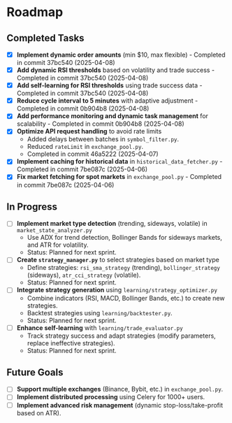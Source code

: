 # Roadmap

## Completed Tasks
- [x] **Implement dynamic order amounts** (min $10, max flexible) - Completed in commit 37bc540 (2025-04-08)
- [x] **Add dynamic RSI thresholds** based on volatility and trade success - Completed in commit 37bc540 (2025-04-08)
- [x] **Add self-learning for RSI thresholds** using trade success data - Completed in commit 37bc540 (2025-04-08)
- [x] **Reduce cycle interval to 5 minutes** with adaptive adjustment - Completed in commit 0b904b8 (2025-04-08)
- [x] **Add performance monitoring and dynamic task management** for scalability - Completed in commit 0b904b8 (2025-04-08)
- [x] **Optimize API request handling** to avoid rate limits
  - Added delays between batches in `symbol_filter.py`.
  - Reduced `rateLimit` in `exchange_pool.py`.
  - Completed in commit 46a5222 (2025-04-07)
- [x] **Implement caching for historical data** in `historical_data_fetcher.py` - Completed in commit 7be087c (2025-04-06)
- [x] **Fix market fetching for spot markets** in `exchange_pool.py` - Completed in commit 7be087c (2025-04-06)

## In Progress
- [ ] **Implement market type detection** (trending, sideways, volatile) in `market_state_analyzer.py`
  - Use ADX for trend detection, Bollinger Bands for sideways markets, and ATR for volatility.
  - Status: Planned for next sprint.
- [ ] **Create `strategy_manager.py`** to select strategies based on market type
  - Define strategies: `rsi_sma_strategy` (trending), `bollinger_strategy` (sideways), `atr_cci_strategy` (volatile).
  - Status: Planned for next sprint.
- [ ] **Integrate strategy generation** using `learning/strategy_optimizer.py`
  - Combine indicators (RSI, MACD, Bollinger Bands, etc.) to create new strategies.
  - Backtest strategies using `learning/backtester.py`.
  - Status: Planned for next sprint.
- [ ] **Enhance self-learning** with `learning/trade_evaluator.py`
  - Track strategy success and adapt strategies (modify parameters, replace ineffective strategies).
  - Status: Planned for next sprint.

## Future Goals
- [ ] **Support multiple exchanges** (Binance, Bybit, etc.) in `exchange_pool.py`.
- [ ] **Implement distributed processing** using Celery for 1000+ users.
- [ ] **Implement advanced risk management** (dynamic stop-loss/take-profit based on ATR).
